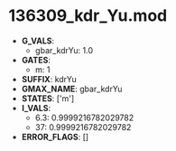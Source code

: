 # 136309_kdr_Yu.mod

- **G_VALS**:
  - gbar_kdrYu: 1.0
- **GATES**:
  - m: 1
- **SUFFIX**: kdrYu
- **GMAX_NAME**: gbar_kdrYu
- **STATES**: ['m']
- **I_VALS**:
  - 6.3: 0.9999216782029782
  - 37: 0.9999216782029782
- **ERROR_FLAGS**: []
